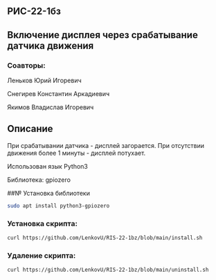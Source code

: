 ## РИС-22-1бз

## Включение дисплея через срабатывание датчика движения

### Соавторы:

Леньков Юрий Игоревич

Снегирев Константин Аркадиевич

Якимов Владислав Игоревич

## Описание
При срабатывании датчика - дисплей загорается. При отсутствии движения более 1 минуты - дисплей потухает.

Использован язык Python3

Библиотека: gpiozero

##№ Установка библиотеки
```bash
sudo apt install python3-gpiozero
```

### Установка скрипта: 
```bash
curl https://github.com/LenkovU/RIS-22-1bz/blob/main/install.sh
```

### Удаление скрипта:
```bash
curl https://github.com/LenkovU/RIS-22-1bz/blob/main/uninstall.sh
```


